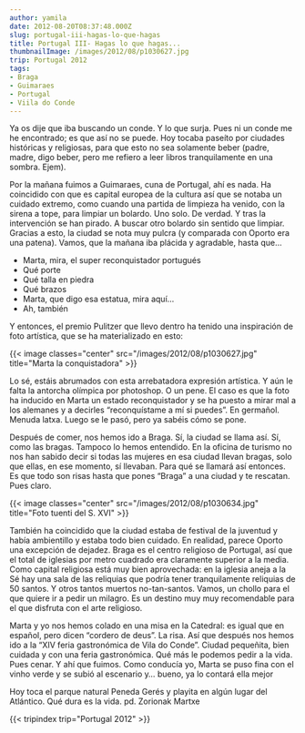 ```yaml
---
author: yamila
date: 2012-08-20T08:37:48.000Z
slug: portugal-iii-hagas-lo-que-hagas
title: Portugal III- Hagas lo que hagas...
thumbnailImage: /images/2012/08/p1030627.jpg
trip: Portugal 2012
tags:
- Braga
- Guimaraes
- Portugal
- Viila do Conde
---
```



Ya os dije que iba buscando un conde. Y lo que surja. Pues ni un conde me he encontrado; es que así no se puede. Hoy tocaba paseíto por ciudades históricas y religiosas, para que esto no sea solamente beber (padre, madre, digo beber, pero me refiero a leer libros tranquilamente en una sombra. Ejem).

Por la mañana fuimos a Guimaraes, cuna de Portugal, ahí es nada. Ha coincidido con que es capital europea de la cultura así que se notaba un cuidado extremo, como cuando una partida de limpieza ha venido, con la sirena a tope, para limpiar un bolardo. Uno solo. De verdad. Y tras la intervención se han pirado. A buscar otro bolardo sin sentido que limpiar. Gracias a esto, la ciudad se nota muy pulcra (y comparada con Oporto era una patena). Vamos, que la mañana iba plácida y agradable, hasta que…

- Marta, mira, el super reconquistador portugués
- Qué porte
- Qué talla en piedra
- Qué brazos
- Marta, que digo esa estatua, mira aquí…
- Ah, también

Y entonces, el premio Pulitzer que llevo dentro ha tenido una inspiración de foto artística, que se ha materializado en esto:

{{< image classes="center" src="/images/2012/08/p1030627.jpg" title="Marta la conquistadora" >}}

Lo sé, estáis abrumados con esta arrebatadora expresión artística. Y aún le falta la antorcha olímpica por photoshop. O un pene. El caso es que la foto ha inducido en Marta un estado reconquistador y se ha puesto a mirar mal a los alemanes y a decirles “reconquístame a mí si puedes”. En germañol. Menuda latxa. Luego se le pasó, pero ya sabéis cómo se pone.

Después de comer, nos hemos ido a Braga. Sí, la ciudad se llama así. Sí, como las bragas. Tampoco lo hemos entendido. En la oficina de turismo no nos han sabido decir si todas las mujeres en esa ciudad llevan bragas, solo que ellas, en ese momento, sí llevaban. Para qué se llamará así entonces. Es que todo son risas hasta que pones “Braga” a una ciudad y te rescatan. Pues claro.

{{< image classes="center" src="/images/2012/08/p1030634.jpg" title="Foto tuenti del S. XVI" >}}

También ha coincidido que la ciudad estaba de festival de la juventud y había ambientillo y estaba todo bien cuidado. En realidad, parece Oporto una excepción de dejadez. Braga es el centro religioso de Portugal, así que el total de iglesias por metro cuadrado era claramente superior a la media. Como capital religiosa está muy bien aprovechada: en la iglesia aneja a la Sé hay una sala de las reliquias que podría tener tranquilamente reliquias de 50 santos. Y otros tantos muertos no-tan-santos. Vamos, un chollo para el que quiere ir a pedir un milagro. Es un destino muy muy recomendable para el que disfruta con el arte religioso.

Marta y yo nos hemos colado en una misa en la Catedral: es igual que en español, pero dicen “cordero de deus”. La risa. Así que después nos hemos ido a la “XIV feria gastronómica de Vila do Conde”. Ciudad pequeñita, bien cuidada y con una feria gastronómica. Qué más le podemos pedir a la vida. Pues cenar. Y ahí que fuimos. Como conducía yo, Marta se puso fina con el vinho verde y se subió al escenario y… bueno, ya lo contará ella mejor

Hoy toca el parque natural Peneda Gerés y playita en algún lugar del Atlántico. Qué dura es la vida.
pd. Zorionak Martxe

{{< tripindex trip="Portugal 2012" >}}
